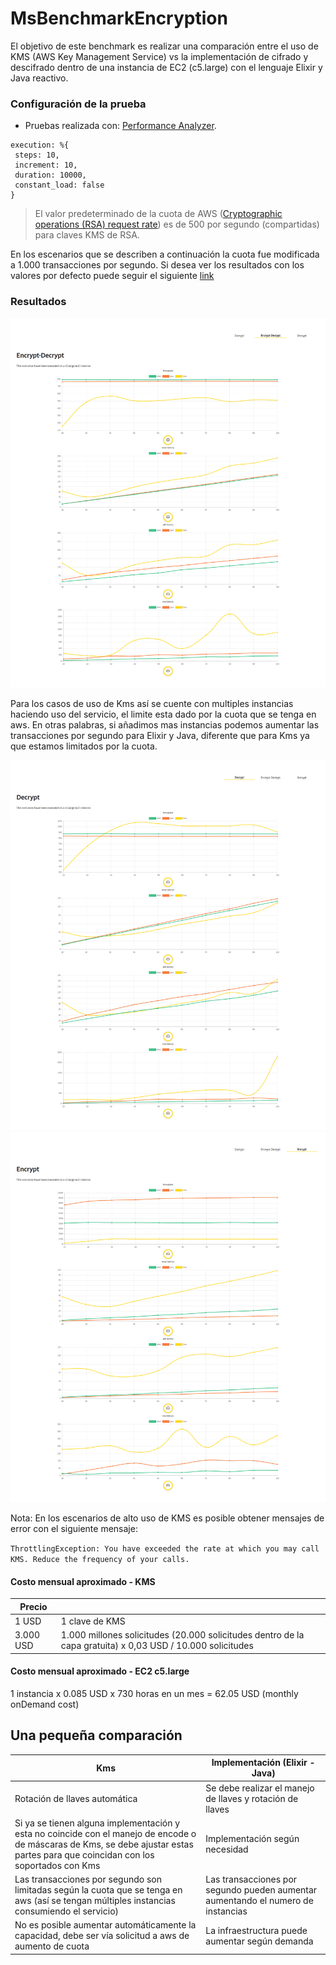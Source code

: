 # MsBenchmarkEncryption

El objetivo de este benchmark es realizar una comparación entre el uso de KMS (AWS Key Management Service) vs la implementación de cifrado y descifrado dentro de una instancia de EC2 (c5.large) con el lenguaje Elixir y Java reactivo.

### Configuración de la prueba

- Pruebas realizada con: [Performance Analyzer](https://github.com/bancolombia/distributed-performance-analyzer).
```
execution: %{
 steps: 10,
 increment: 10,
 duration: 10000,
 constant_load: false
}
```

> El valor predeterminado de la cuota de AWS ([Cryptographic operations (RSA) request rate]) es de 500 por segundo (compartidas) para claves KMS de RSA. 

En los escenarios que se describen a continuación la cuota fue modificada a 1.000 transacciones por segundo. Si desea ver los resultados con los valores por defecto puede seguir el siguiente [link](results/kms-500/README.md)


### Resultados
![Encrypt-Decrypt](results/kms-1000/encrypt-decrypt.png)

Para los casos de uso de Kms así se cuente con multiples instancias haciendo uso del servicio, el limite esta dado por la cuota que se tenga en aws.
En otras palabras, si añadimos mas instancias podemos aumentar las transacciones por segundo para Elixir y Java, diferente que para Kms ya que estamos limitados por la cuota.

![Decrypt](results/kms-1000/decrypt.png)
![Encrypt](results/kms-1000/encrypt.png)


Nota: En los escenarios de alto uso de KMS es posible obtener mensajes de error con el siguiente mensaje:

`ThrottlingException: You have exceeded the rate at which you may call KMS. Reduce the frequency of your calls.`

#### Costo mensual aproximado - KMS

| Precio       |                                 |
|--------------|---------------------------------|
| 1 USD        | 1 clave de KMS                  |
| 3.000 USD    | 1.000 millones solicitudes (20.000 solicitudes dentro de la capa gratuita) x 0,03 USD / 10.000 solicitudes |

#### Costo mensual aproximado - EC2 c5.large

1 instancia x 0.085 USD x 730 horas en un mes = 62.05 USD (monthly onDemand cost)

## Una pequeña comparación 

| Kms                                                                                                                                                                               | Implementación (Elixir - Java)                                                   |
|-----------------------------------------------------------------------------------------------------------------------------------------------------------------------------------|----------------------------------------------------------------------------------|
| Rotación de llaves automática                                                                                                                                                     | Se debe realizar el manejo de llaves y rotación de llaves                        |
| Si ya se tienen alguna implementación y esta no coincide con el manejo de encode o de máscaras de Kms, se debe ajustar estas partes para que coincidan con los soportados con Kms | Implementación según necesidad                                                   |
| Las transacciones por segundo son limitadas según la cuota que se tenga en aws (así se tengan múltiples instancias consumiendo el servicio)                                       | Las transacciones por segundo pueden aumentar aumentando el numero de instancias |
| No es posible aumentar automáticamente la capacidad, debe ser vía solicitud a aws de aumento de cuota                                                                             | La infraestructura puede aumentar según demanda                                  |


[Cryptographic operations (RSA) request rate]: <https://docs.aws.amazon.com/es_es/kms/latest/developerguide/requests-per-second.html>
